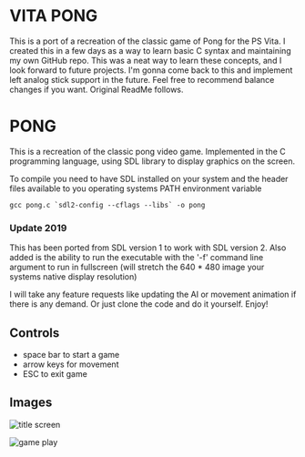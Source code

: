 # VITA PONG

This is a port of a recreation of the classic game of Pong for the PS Vita.
I created this in a few days as a way to learn basic C syntax and maintaining my own GitHub repo.
This was a neat  way to learn these concepts, and I look forward to future projects.
I'm gonna come back to this and implement left analog stick support in the future.
Feel free to recommend balance changes if you want.
Original ReadMe follows.

# PONG

This is a recreation of the classic pong video game. Implemented in the C
programming language, using SDL library to display graphics on the screen.

To compile you need to have SDL installed on your system and the header files
available to you operating systems PATH environment variable

	gcc pong.c `sdl2-config --cflags --libs` -o pong

### Update 2019

This has been ported from SDL version 1 to work with SDL version 2. Also added is the ability to run the
executable with the '-f' command line argument to run in fullscreen 
(will stretch the 640 * 480 image your systems native display resolution)

I will take any feature requests like updating the AI or movement animation if there is any demand. Or 
just clone the code and do it yourself. Enjoy!

## Controls
* space bar to start a game
* arrow keys for movement
* ESC to exit game

## Images
![title screen](http://i.imgur.com/radat.png)

![game play](http://i.imgur.com/CZhqp.png)
